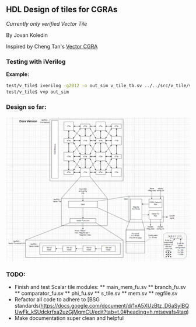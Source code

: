 ## HDL Design of tiles for CGRAs

_Currently only verified Vector Tile_

By Jovan Koledin  

Inspired by Cheng Tan's [Vector CGRA](https://github.com/tancheng/VectorCGRA/tree/352cb9be75ee4fd7294d110ba4d0bf6f855198e6)  

### Testing with iVerilog

**Example:**
```bash
test/v_tile$ iverilog -g2012 -o out_sim v_tile_tb.sv ../../src/v_tile/v_tile.sv
test/v_tile$ vvp out_sim
```

### Design so far:  
![alt text](/draw/arch_20250406.png)

### TODO:
 * Finish and test Scalar tile modules:
  ** main_mem_fu.sv
  ** branch_fu.sv
  ** comparator_fu.sv
  ** phi_fu.sv
  ** s_tile.sv
  ** mem.sv
  ** regfile.sv
 * Refactor all code to adhere to [BSG standards(https://docs.google.com/document/d/1xA5XUzBtz_D6aSyIBQUwFk_kSUdckrfxa2uzGjMgmCU/edit?tab=t.0#heading=h.mtsevafs4tag)
 * Make documentation super clean and helpful 
